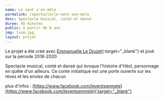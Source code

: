 ```yaml
---
name: Le vent s'en mêle
permalink: /spectacle/le-vent-sen-mele
desc: Spectacle musical, conté et dansé
duree: 45 minutes
public: à partir de 6 ans
img: lvsm.jpg
layout: projet
---
```

Le projet a été créé avec [Emmanuelle Le Diuzet](https://www.facebook.com/people/Cie-Les-Grillons-A-LOuest/100054202149872/){:target="_blank"} et joué sur la période 2018-2020


Spectacle musical, conté et dansé qui évoque l'histoire d'Héol, personnage en quête d'un ailleurs. 
Ce conte initiatique est une porte ouverte sur les rêves et les envies de chacun


plus d'infos : [https://www.facebook.com/leventsenmele](https://www.facebook.com/leventsenmele){:target="_blank"} 